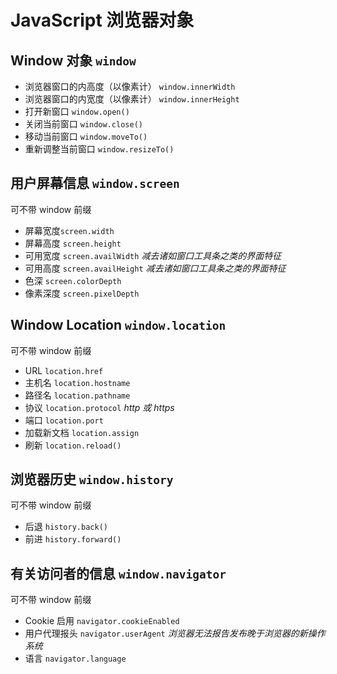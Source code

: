# JavaScript 浏览器对象

## Window 对象 `window`

- 浏览器窗口的内高度（以像素计） `window.innerWidth`
- 浏览器窗口的内宽度（以像素计） `window.innerHeight`
- 打开新窗口 `window.open()`
- 关闭当前窗口 `window.close()`
- 移动当前窗口 `window.moveTo()`
- 重新调整当前窗口 `window.resizeTo()`

## 用户屏幕信息 `window.screen`

可不带 window 前缀

- 屏幕宽度`screen.width`
- 屏幕高度 `screen.height`
- 可用宽度 `screen.availWidth` *减去诸如窗口工具条之类的界面特征*
- 可用高度 `screen.availHeight` *减去诸如窗口工具条之类的界面特征*
- 色深 `screen.colorDepth`
- 像素深度 `screen.pixelDepth`

## Window Location `window.location`

可不带 window 前缀

- URL `location.href`
- 主机名 `location.hostname`
- 路径名 `location.pathname`
- 协议 `location.protocol` *http 或 https*
- 端口 `location.port`
- 加载新文档 `location.assign`
- 刷新 `location.reload()`

## 浏览器历史 `window.history`

可不带 window 前缀

- 后退 `history.back()`
- 前进 `history.forward()`

## 有关访问者的信息 `window.navigator`

可不带 window 前缀

- Cookie 启用 `navigator.cookieEnabled`
- 用户代理报头 `navigator.userAgent` *浏览器无法报告发布晚于浏览器的新操作系统*
- 语言 `navigator.language`
